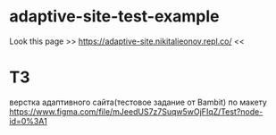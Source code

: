 # adaptive-site-test-example

Look this page >> https://adaptive-site.nikitalieonov.repl.co/ <<

# ТЗ
верстка адаптивного сайта(тестовое задание от Bambit) по макету https://www.figma.com/file/mJeedUS7z7Suqw5wOjFIqZ/Test?node-id=0%3A1
